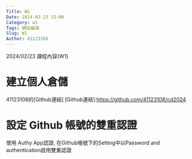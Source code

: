 ```yaml
---
Title: W1
Date: 2024-02-23 15:00
Category: w1
Tags: 網誌編寫
Slug: W1
Author: 41123108
---
```


2024/02/23 課程內容(W1)

<!-- PELICAN_END_SUMMARY -->

# 建立個人倉儲
41123108的[Github連結]
[Github連結]:https://github.com/41123108/cd2024

# 

# 設定 Github 帳號的雙重認證
使用 Authy App認證, 在Github帳號下的Setting中以Password and authentication啟用雙重認證
# 
